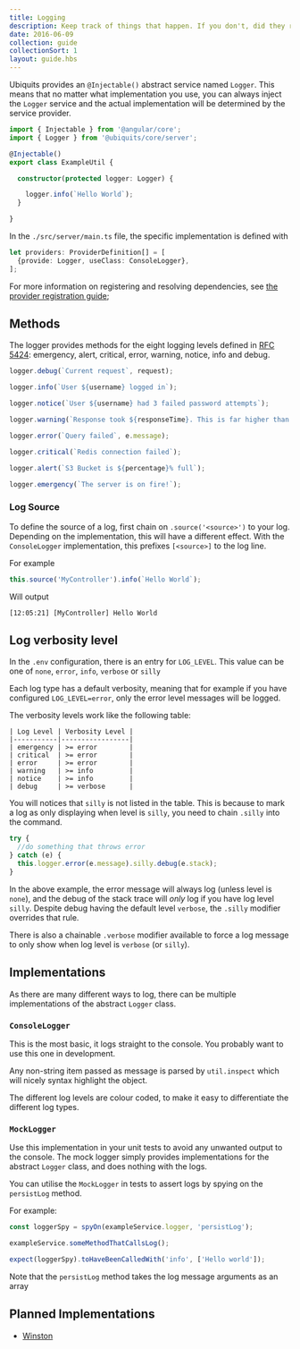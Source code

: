 ```yaml
---
title: Logging
description: Keep track of things that happen. If you don't, did they really happen?
date: 2016-06-09
collection: guide
collectionSort: 1
layout: guide.hbs
---
```


Ubiquits provides an `@Injectable()` abstract service named `Logger`. This means that no matter what implementation you use,
 you can always inject the `Logger` service and the actual implementation will be determined by the service provider.
 

```typescript
import { Injectable } from '@angular/core';
import { Logger } from '@ubiquits/core/server';

@Injectable()
export class ExampleUtil {

  constructor(protected logger: Logger) {

    logger.info(`Hello World`);
  }

}

```

In the `./src/server/main.ts` file, the specific implementation is defined with
```typescript
let providers: ProviderDefinition[] = [
  {provide: Logger, useClass: ConsoleLogger},
];
```

For more information on registering and resolving dependencies, see [the provider registration guide][provider-registration]; 

## Methods

The logger provides methods for the eight logging levels defined in [RFC 5424](http://tools.ietf.org/html/rfc5424): 
emergency, alert, critical, error, warning, notice, info and debug.

```typescript
logger.debug(`Current request`, request);

logger.info(`User ${username} logged in`);

logger.notice(`User ${username} had 3 failed password attempts`);

logger.warning(`Response took ${responseTime}. This is far higher than normal`);

logger.error(`Query failed`, e.message);

logger.critical(`Redis connection failed`);

logger.alert(`S3 Bucket is ${percentage}% full`);

logger.emergency(`The server is on fire!`);
```

### Log Source
To define the source of a log, first chain on `.source('<source>')` to your log.
Depending on the implementation, this will have a different effect. With the `ConsoleLogger` implementation, this prefixes
`[<source>]` to the log line.

For example
```typescript
this.source('MyController').info(`Hello World`);
```
Will output

```
[12:05:21] [MyController] Hello World
```

## Log verbosity level
In the `.env` configuration, there is an entry for `LOG_LEVEL`. This value can be one of 
`none`, `error`, `info`, `verbose` or `silly`

Each log type has a default verbosity, meaning that for example if you have configured `LOG_LEVEL=error`, only the
error level messages will be logged.

The verbosity levels work like the following table:
```
| Log Level | Verbosity Level |
|-----------|-----------------|
| emergency | >= error        |
| critical  | >= error        |
| error     | >= error        |
| warning   | >= info         |
| notice    | >= info         |
| debug     | >= verbose      |
```
You will notices that `silly` is not listed in the table. This is because to mark a log as only displaying when level is
`silly`, you need to chain `.silly` into the command.
```typescript
try {
  //do something that throws error
} catch (e) {
  this.logger.error(e.message).silly.debug(e.stack);
}
```
In the above example, the error message will always log (unless level is `none`), and the debug of the stack trace will
*only* log if you have log level `silly`. Despite debug having the default level `verbose`, the `.silly` modifier overrides
 that rule.
 
There is also a chainable `.verbose` modifier available to force a log message to only show when log level is `verbose`
(or `silly`).

## Implementations
As there are many different ways to log, there can be multiple implementations of the abstract `Logger` class.

### `ConsoleLogger`

This is the most basic, it logs straight to the console. You probably want to use this one in development.

Any non-string item passed as message is parsed by `util.inspect` which will nicely syntax highlight the object.

The different log levels are colour coded, to make it easy to differentiate the different log types.

### `MockLogger`
Use this implementation in your unit tests to avoid any unwanted output to the console. The mock logger simply provides
implementations for the abstract `Logger` class, and does nothing with the logs.

You can utilise the `MockLogger` in tests to assert logs by spying on the `persistLog` method.

For example:

```typescript
const loggerSpy = spyOn(exampleService.logger, 'persistLog');

exampleService.someMethodThatCallsLog();

expect(loggerSpy).toHaveBeenCalledWith('info', ['Hello world']);
```
Note that the `persistLog` method takes the log message arguments as an array

## Planned Implementations
* [Winston](https://github.com/winstonjs/winston)

[provider-registration]: http://localhost:8080/guide/application-lifecycle/#3-provider-registration
